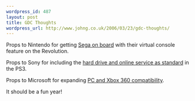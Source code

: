```yaml
--- 
wordpress_id: 487
layout: post
title: GDC Thoughts
wordpress_url: http://www.johng.co.uk/2006/03/23/gdc-thoughts/
---
```

Props to Nintendo for getting <a href="http://www.eurogamer.net/article.php?article_id=63550">Sega on board</a> with their virtual console feature on the Revolution.

Props to Sony for including the <a href="http://www.joystiq.com/2006/03/22/gdc-the-ps3-keynote-blow-by-blow/">hard drive and online service as standard</a> in the PS3.

Props to Microsoft for expanding <a href="http://www.joystiq.com/2006/03/20/gdc-ms-releases-xna-tools-opens-xbox-live/">PC and Xbox 360 compatibility</a>.

It should be a fun year!
